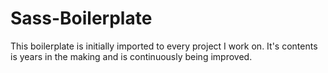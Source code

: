 # Sass-Boilerplate
This boilerplate is initially imported to every project I work on. It's contents is years in the making and is continuously being improved.
